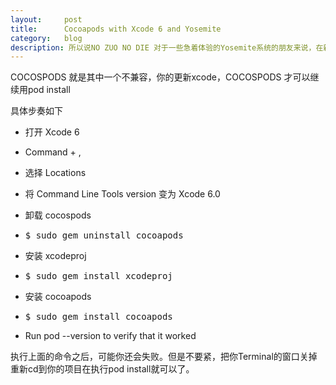 ```yaml
---
layout:     post
title:      Cocoapods with Xcode 6 and Yosemite
category:   blog
description: 所以说NO ZUO NO DIE 对于一些急着体验的Yosemite系统的朋友来说，在新的系统上有太多的不兼容了，不过对于苹果的设计。我个人还是给予满分。
---
```

COCOSPODS 就是其中一个不兼容，你的更新xcode，COCOSPODS 才可以继续用pod install

具体步奏如下

* 打开 Xcode 6
* Command + ,
* 选择 Locations
* 将 Command Line Tools version 变为 Xcode 6.0
* 卸载 cocospods
 
* <pre class="prettyprint">$ sudo gem uninstall cocoapods</pre>
* 安装 xcodeproj

* <pre class="prettyprint">$ sudo gem install xcodeproj</pre> 
* 安装 cocoapods 
 
* <pre class="prettyprint">$ sudo gem install cocoapods</pre>
* Run pod --version to verify that it worked

执行上面的命令之后，可能你还会失败。但是不要紧，把你Terminal的窗口关掉重新cd到你的项目在执行pod install就可以了。